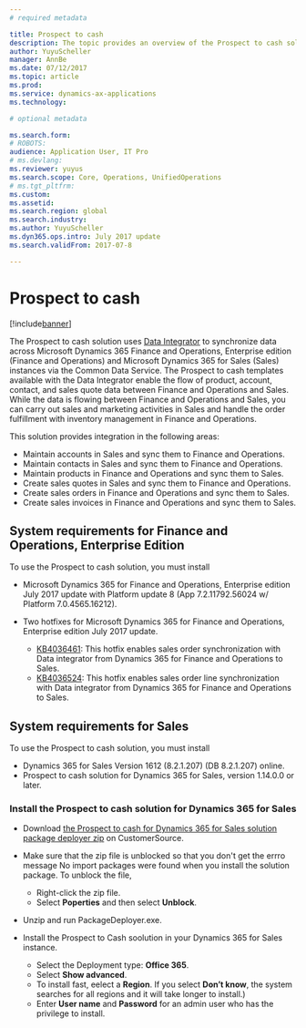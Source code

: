 ```yaml
---
# required metadata

title: Prospect to cash   
description: The topic provides an overview of the Prospect to cash solution between Dynamics 365 for Sales and Dynamics 365 for Finance and Operations, Enterprise edition. 
author: YuyuScheller
manager: AnnBe
ms.date: 07/12/2017
ms.topic: article
ms.prod: 
ms.service: dynamics-ax-applications
ms.technology: 

# optional metadata

ms.search.form: 
# ROBOTS: 
audience: Application User, IT Pro
# ms.devlang: 
ms.reviewer: yuyus
ms.search.scope: Core, Operations, UnifiedOperations
# ms.tgt_pltfrm: 
ms.custom: 
ms.assetid: 
ms.search.region: global
ms.search.industry: 
ms.author: YuyuScheller
ms.dyn365.ops.intro: July 2017 update 
ms.search.validFrom: 2017-07-8

---
```


# Prospect to cash  

[!include[banner](../includes/banner.md)]

The Prospect to cash solution uses [Data Integrator](https://docs.microsoft.com/en-us/common-data-service/entity-reference/dynamics-365-integration) to synchronize data across Microsoft Dynamics 365 Finance and Operations, Enterprise edition (Finance and Operations) and Microsoft Dynamics 365 for Sales (Sales) instances via the Common Data Service. The Prospect to cash templates available with the Data Integrator enable the flow of product, account, contact, and sales quote data between Finance and Operations and Sales. While the data is flowing between Finance and Operations and Sales, you can carry out sales and marketing activities in Sales and handle the order fulfillment with inventory management in Finance and Operations. 

This solution provides integration in the following areas: 

-   Maintain accounts in Sales and sync them to Finance and Operations.
-   Maintain contacts in Sales and sync them to Finance and Operations.
-   Maintain products in Finance and Operations and sync them to Sales.
- 	Create sales quotes in Sales and sync them to Finance and Operations.
-   Create sales orders in Finance and Operations and sync them to Sales.
-   Create sales invoices in Finance and Operations and sync them to Sales.

## System requirements for Finance and Operations, Enterprise Edition

To use the Prospect to cash solution, you must install 

- Microsoft Dynamics 365 for Finance and Operations, Enterprise edition July 2017 update with Platform update 8 (App 7.2.11792.56024 w/ Platform 7.0.4565.16212). 

- Two hotfixes for Microsoft Dynamics 365 for Finance and Operations, Enterprise edition July 2017 update.

    -  [KB4036461](https://fix.lcs.dynamics.com/Issue/Resolved?kb=4036461&bugId=3847029&qc=e2fcfae08b1a5d5ce9f53f330e8c212b0636c375368ff7d8d9b5ec6701523ad2): This hotfix enables sales order synchronization with Data integrator from Dynamics 365 for Finance and Operations to Sales.
    -  [KB4036524](https://fix.lcs.dynamics.com/Issue/Resolved?kb=4036524&bugId=3847504&qc=e2fcfae08b1a5d5ce9f53f330e8c212b0636c375368ff7d8d9b5ec6701523ad2): This hotfix enables sales order line synchronization with Data integrator from Dynamics 365 for Finance and Operations to Sales.
 
## System requirements for Sales

To use the Prospect to cash solution, you must install 

- Dynamics 365 for Sales Version 1612 (8.2.1.207) (DB 8.2.1.207) online.
- Prospect to cash solution for Dynamics 365 for Sales, version 1.14.0.0 or later.

### Install the Prospect to cash solution for Dynamics 365 for Sales

- Download [the Prospect to cash for Dynamics 365 for Sales solution package deployer zip](https://mbs.microsoft.com/customersource/Global/365Enterprise/downloads/product-releases/MD365FNOPENTProspectToCash) on CustomerSource.

- Make sure that the zip file is unblocked so that you don't get the errro message No import packages were found when you install the solution package. To unblock the file,

    -  Right-click the zip file.
    -  Select **Poperties** and then select **Unblock**. 

- Unzip and run PackageDeployer.exe.

- Install the Prospect to Cash soolution in your Dynamics 365 for Sales instance.

    - Select the Deployment type: **Office 365**.
    - Select **Show advanced**.
    - To install fast, eelect a **Region**. If you select **Don’t know**, the system searches for all regions and it will take longer to install.)
    - Enter **User name** and **Password** for an admin user who has the privilege to install.

